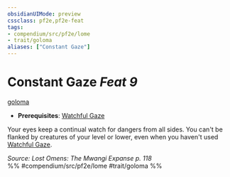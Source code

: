 ```yaml
---
obsidianUIMode: preview
cssclass: pf2e,pf2e-feat
tags:
- compendium/src/pf2e/lome
- trait/goloma
aliases: ["Constant Gaze"]
---
```

# Constant Gaze  *Feat 9*  
[goloma](/rules/traits/goloma-lome.md)  

- **Prerequisites**: [Watchful Gaze](/compendium/feats/watchful-gaze-lome.md)

Your eyes keep a continual watch for dangers from all sides. You can't be flanked by creatures of your level or lower, even when you haven't used [Watchful Gaze](/compendium/feats/watchful-gaze-lome.md).

*Source: Lost Omens: The Mwangi Expanse p. 118*  
%% #compendium/src/pf2e/lome #trait/goloma %%
